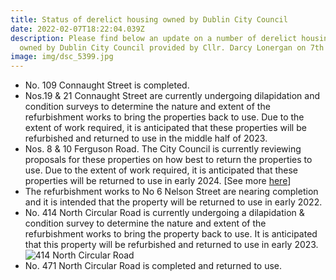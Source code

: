 ```yaml
---
title: Status of derelict housing owned by Dublin City Council
date: 2022-02-07T18:22:04.039Z
description: Please find below an update on a number of derelict housing units
  owned by Dublin City Council provided by Cllr. Darcy Lonergan on 7th Feb. 2022
image: img/dsc_5399.jpg
---
```

* No. 109 Connaught Street is completed.
* Nos.19 & 21 Connaught Street are currently undergoing dilapidation and condition surveys to determine the nature and extent of the refurbishment works to bring the properties back to use. Due to the extent of work required, it is anticipated that these properties will be refurbished and returned to use in the middle half of 2023.
* Nos. 8 & 10 Ferguson Road. The City Council is currently reviewing proposals for these properties on how best to return the properties to use. Due to the extent of work required, it is anticipated that these properties will be returned to use in early 2024. [See more [here](/post/derelict-sites-at-8-ferguson-road-and-10-ferguson-road-drumcondra/)]
* The refurbishment works to No 6 Nelson Street are nearing completion and it is intended that the property will be returned to use in early 2022.
* No. 414 North Circular Road is currently undergoing a dilapidation & condition survey to determine the nature and extent of the refurbishment works to bring the property back to use. It is anticipated that this property will be refurbished and returned to use in early 2023. 
![414 North Circular Road](/img/414-north-circular-road.jpg "414 North Circular Road")
* No. 471 North Circular Road is completed and returned to use.